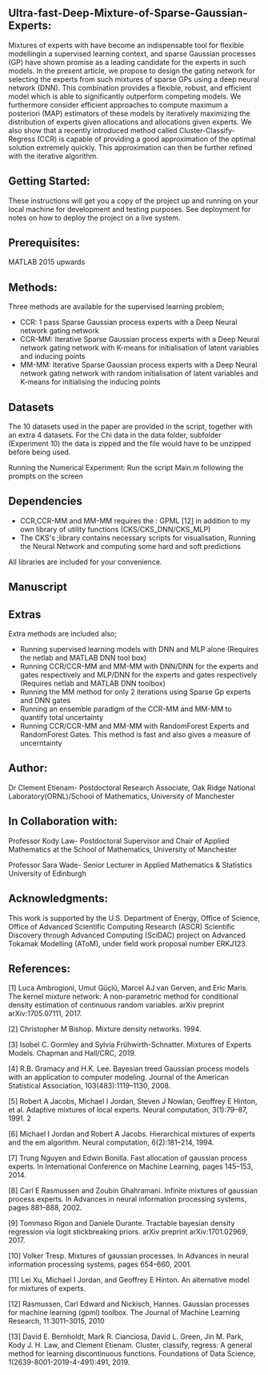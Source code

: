 Ultra-fast-Deep-Mixture-of-Sparse-Gaussian-Experts:
---------------------------------------------
Mixtures of experts with have become an indispensable tool for flexible modellingin a supervised learning context, and sparse Gaussian processes (GP) have shown promise as a leading candidate for the experts in such models. In the present article, we propose to design the gating network for selecting the experts from such mixtures of sparse GPs using a deep neural network (DNN). This combination provides a flexible, robust, and efficient model which is able to significantly outperform competing models. We furthermore consider efficient approaches to compute maximum a posteriori (MAP) estimators of these models by iteratively maximizing the distribution of experts given allocations and allocations given experts. We also show that a recently introduced method called Cluster-Classify-Regress (CCR) is capable of providing a good approximation of the optimal solution extremely quickly. This approximation can then be further refined with the iterative algorithm.


Getting Started:
---------------------------------
These instructions will get you a copy of the project up and running on your local machine for development and testing purposes. 
See deployment for notes on how to deploy the project on a live system.


Prerequisites:
-------------------------------
MATLAB 2015 upwards

Methods:
-------------------------------
Three methods are available for the supervised learning problem;
- CCR: 1 pass Sparse Gaussian process experts with a Deep Neural network gating network
- CCR-MM: Iterative Sparse Gaussian process experts with a Deep Neural network gating network with K-means for initialisation of latent variables 
and inducing points
- MM-MM: Iterative Sparse Gaussian process experts with a Deep Neural network gating network with random initialisation of latent variables 
and K-means for initialising the inducing points


Datasets
-----------------------------
The 10 datasets used in the paper are provided in the script, together with an extra 4 datasets. For the Chi data in the data folder, subfolder  (Experiment 10) the data is zipped and the file would have to be unzipped before being used.

Running the Numerical Experiment:
Run the script Main.m following the prompts on the screen

Dependencies
----------------------------
- CCR,CCR-MM and MM-MM requires the : GPML [12] in addition to my own library of utility functions (CKS/CKS_DNN/CKS_MLP)
- The CKS's ;library contains necessary scripts for visualisation, Running the Neural Network and computing some hard and soft predictions

All libraries are included for your convenience.

Manuscript
-----------------------------

Extras
--------------------------------------
Extra methods are included also;
- Running supervised learning models with DNN and MLP alone (Requires the netlab and MATLAB DNN tool box)
- Running CCR/CCR-MM and MM-MM with DNN/DNN for the experts and gates respectively and MLP/DNN for the experts and gates respectively (Requires netlab and MATLAB DNN toolbox)
- Running the MM method for only 2 iterations using Sparse Gp experts and DNN gates
- Running an ensemble paradigm of the CCR-MM and MM-MM to quantify total uncertainty
- Running CCR/CCR-MM and MM-MM with RandomForest Experts and RandomForest Gates. This method is fast and also gives a measure of uncerntainty

Author:
--------------------------------
Dr Clement Etienam- Postdoctoral Research Associate, Oak Ridge National Laboratory(ORNL)/School of Mathematics, University of Manchester 

In Collaboration with:
---------------------------------
Professor Kody Law- Postdoctoral Supervisor and Chair of Applied Mathematics at the School of Mathematics, University of Manchester 

Professor Sara Wade- Senior Lecturer in Applied Mathematics & Statistics University of Edinburgh


Acknowledgments:
------------------------------
This work is supported by the U.S. Department of Energy, Office of Science, Office of Advanced Scientific Computing Research (ASCR) 
Scientific Discovery through Advanced Computing (SciDAC) project on Advanced Tokamak Modelling (AToM), under field work proposal number ERKJ123.

References:
----------------------------

[1] Luca Ambrogioni, Umut Güçlü, Marcel AJ van Gerven, and Eric Maris. The kernel mixture network: A non-parametric method for conditional density estimation 
of continuous random variables. arXiv preprint arXiv:1705.07111, 2017.

[2] Christopher M Bishop. Mixture density networks. 1994.

[3] Isobel C. Gormley and Sylvia Frühwirth-Schnatter. Mixtures of Experts Models. Chapman and Hall/CRC, 2019.

[4] R.B. Gramacy and H.K. Lee. Bayesian treed Gaussian process models with an application to computer modeling. Journal of the American Statistical Association, 103(483):1119–1130,
2008.

[5] Robert A Jacobs, Michael I Jordan, Steven J Nowlan, Geoffrey E Hinton, et al. Adaptive
mixtures of local experts. Neural computation, 3(1):79–87, 1991.
2

[6] Michael I Jordan and Robert A Jacobs. Hierarchical mixtures of experts and the em algorithm.
Neural computation, 6(2):181–214, 1994.

[7] Trung Nguyen and Edwin Bonilla. Fast allocation of gaussian process experts. In International
Conference on Machine Learning, pages 145–153, 2014.

[8] Carl E Rasmussen and Zoubin Ghahramani. Infinite mixtures of gaussian process experts. In
Advances in neural information processing systems, pages 881–888, 2002.

[9] Tommaso Rigon and Daniele Durante. Tractable bayesian density regression via logit stickbreaking
priors. arXiv preprint arXiv:1701.02969, 2017.

[10] Volker Tresp. Mixtures of gaussian processes. In Advances in neural information processing
systems, pages 654–660, 2001.

[11] Lei Xu, Michael I Jordan, and Geoffrey E Hinton. An alternative model for mixtures of experts.

[12] Rasmussen, Carl Edward and Nickisch, Hannes. Gaussian processes for machine learning (gpml) toolbox. The
Journal of Machine Learning Research, 11:3011–3015, 2010

[13] David E. Bernholdt, Mark R. Cianciosa, David L. Green, Jin M. Park, Kody J. H. Law, and
Clement Etienam. Cluster, classify, regress: A general method for learning discontinuous functions. Foundations of Data Science, 
1(2639-8001-2019-4-491):491, 2019.
